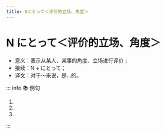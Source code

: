 ```yaml
---
title: Nにとって＜评价的立场、角度＞
---
```


# N にとって＜评价的立场、角度＞

* 意义：表示从某人、某事的角度、立场进行评价；
* 接续：N + にとって；
* 译文：对于～来说，是…的。

::: info :books: 例句

1. <grammer-content id='2-01-14-0' sentence='**[中国/ちゅうごく]の[人々/ひとびと]にとって**、[一年/いちねん]でいちばん[大きな/おおきな][年中/ねんじゅう][行事/ぎょうじ]である[春節/しゅんせつ]は[旧暦/きゅうれき]の[正月/しょうがつ]のことである。' trans='对中国人来说，一年中最重要的节日春节是农历新年。' />
2. <grammer-content id='2-01-14-1' sentence='**[一年生/いちねんせい]にとって**、この[文章/ぶんしょう]はちょっと[難しい/むずかしい]ですね。' trans='对于一年级学生来说，这篇文章有点难。' />
3. <grammer-content id='2-01-14-2' sentence='**[子供/こども]の[教育/きょういく]にとって**、[一番/いちばん][大切/たいせつ]なことは[何/なん]でしょうか。' trans='对于孩子的教育来说，最重要的是什么。' />

:::
